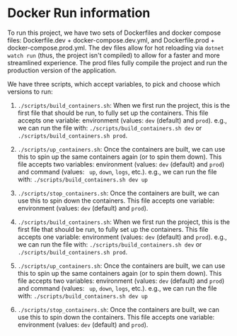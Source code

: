 # Docker Run information

To run this project, we have two sets of Dockerfiles and docker compose files: Dockerfile.dev + docker-compose.dev.yml, and Dockerfile.prod + docker-compose.prod.yml. The dev files allow for hot reloading via `dotnet watch run` (thus, the project isn't compiled) to allow for a faster and more streamlined experience. The prod files fully compile the project and run the production version of the application.

We have three scripts, which accept variables, to pick and choose which versions to run:

1. `./scripts/build_containers.sh`: When we first run the project, this is the first file that should be run, to fully set up the containers. This file accepts one variable: environment (values: `dev` (default) and `prod`).
  e.g., we can run the file with: `./scripts/build_containers.sh dev` or `./scripts/build_containers.sh prod`.

2. `./scripts/up_containers.sh`: Once the containers are built, we can use this to spin up the same containers again (or to spin them down). This file accepts two variables: environment (values: `dev` (default) and `prod`) and command (values: ` up`, `down`, `logs`, etc.).
  e.g., we can run the file with: `./scripts/build_containers.sh dev up`

3. `./scripts/stop_containers.sh`: Once the containers are built, we can use this to spin down the containers. This file accepts one variable: environment (values: `dev` (default) and `prod`).

1. `./scripts/build_containers.sh`: When we first run the project, this is the first file that should be run, to fully set up the containers. This file accepts one variable: environment (values: `dev` (default) and `prod`).
  e.g., we can run the file with: `./scripts/build_containers.sh dev` or `./scripts/build_containers.sh prod`.

2. `./scripts/up_containers.sh`: Once the containers are built, we can use this to spin up the same containers again (or to spin them down). This file accepts two variables: environment (values: `dev` (default) and `prod`) and command (values: ` up`, `down`, `logs`, etc.).
  e.g., we can run the file with: `./scripts/build_containers.sh dev up`

3. `./scripts/stop_containers.sh`: Once the containers are built, we can use this to spin down the containers. This file accepts one variable: environment (values: `dev` (default) and `prod`).
